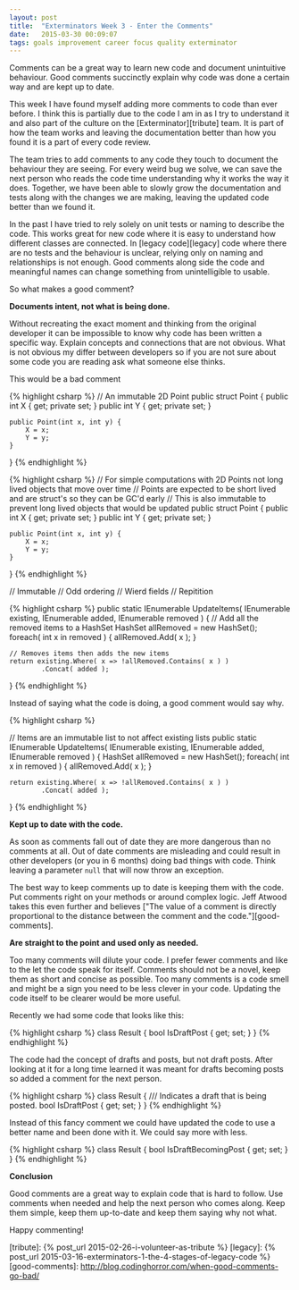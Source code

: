 ```yaml
---
layout: post
title:  "Exterminators Week 3 - Enter the Comments"
date:   2015-03-30 00:09:07
tags: goals improvement career focus quality exterminator
---
```


Comments can be a great way to learn new code and document unintuitive
behaviour. Good comments succinctly explain why code was done a certain way and
are kept up to date.

This week I have found myself adding more comments to code than ever before.
I think this is partially due to the code I am in as I try to understand it and
also part of the culture on the [Exterminator][tribute] team. It is part of how
the team works and leaving the documentation better than how you found it is a
part of every code review.

The team tries to add comments to any code they touch to document the behaviour
they are seeing. For every weird bug we solve, we can save the next person who
reads the code time understanding why it works the way it does. Together, we
have been able to slowly grow the documentation and tests along with the
changes we are making, leaving the updated code better than we found it.

In the past I have tried to rely solely on unit tests or naming to describe the
code. This works great for new code where it is easy to understand how
different classes are connected. In [legacy code][legacy] code where there are
no tests and the behaviour is unclear, relying only on naming and relationships
is not enough. Good comments along side the code and meaningful names can
change something from unintelligible to usable.

So what makes a good comment?

**Documents intent, not what is being done.**

Without recreating the exact moment and thinking from the original developer it
can be impossible to know why code has been written a specific way. Explain
concepts and connections that are not obvious. What is not obvious my differ
between developers so if you are not sure about some code you are reading ask
what someone else thinks.

This would be a bad comment

{% highlight csharp %}
// An immutable 2D Point
public struct Point {
    public int X { get; private set; }
    public int Y { get; private set; }

    public Point(int x, int y) {
        X = x;
        Y = y;
    }
}
{% endhighlight %}

{% highlight csharp %}
// For simple computations with 2D Points not long lived objects that move over time
// Points are expected to be short lived and are struct's so they can be GC'd early
// This is also immutable to prevent long lived objects that would be updated
public struct Point {
    public int X { get; private set; }
    public int Y { get; private set; }

    public Point(int x, int y) {
        X = x;
        Y = y;
    }
}
{% endhighlight %}

// Immutable
// Odd ordering
// Wierd fields
// Repitition

{% highlight csharp %}
public static IEnumerable<Items> UpdateItems(
    IEnumerable<int> existing,
    IEnumerable<int> added,
    IEnumerable<int> removed
) {
    // Add all the removed items to a HashSet
    HashSet<int> allRemoved = new HashSet<int>();
    foreach( int x in removed ) {
        allRemoved.Add( x );
    }

    // Removes items then adds the new items
    return existing.Where( x => !allRemoved.Contains( x ) )
            .Concat( added );
}
{% endhighlight %}

Instead of saying what the code is doing, a good comment would say why.

{% highlight csharp %}

// Items are an immutable list to not affect existing lists
public static IEnumerable<Items> UpdateItems(
    IEnumerable<int> existing,
    IEnumerable<int> added,
    IEnumerable<int> removed
) {
    HashSet<int> allRemoved = new HashSet<int>();
    foreach( int x in removed ) {
        allRemoved.Add( x );
    }

    return existing.Where( x => !allRemoved.Contains( x ) )
            .Concat( added );
}
{% endhighlight %}


**Kept up to date with the code.**

As soon as comments fall out of date they are more dangerous than no comments
at all. Out of date comments are misleading and could result in other
developers (or you in 6 months) doing bad things with code. Think leaving a
parameter ``null`` that will now throw an exception.

The best way to keep comments up to date is keeping them with the code. Put
comments right on your methods or around complex logic. Jeff Atwood takes this
even further and believes ["The value of a comment is directly proportional to the distance between the comment and the code."][good-comments].

**Are straight to the point and used only as needed.**

Too many comments will dilute your code. I prefer fewer comments and like to
the let the code speak for itself. Comments should not be a novel, keep them
as short and concise as possible. Too many comments is a code smell and might
be a sign you need to be less clever in your code. Updating the code itself to
be clearer would be more useful.

Recently we had some code that looks like this:

{% highlight csharp %}
class Result {
    bool IsDraftPost { get; set; }
}
{% endhighlight %}

The code had the concept of drafts and posts, but not draft posts. After
looking at it for a long time learned it was meant for drafts becoming posts
so added a comment for the next person.

{% highlight csharp %}
class Result {
    /// Indicates a draft that is being posted.
    bool IsDraftPost { get; set; }
}
{% endhighlight %}

Instead of this fancy comment we could have updated the code to use a better
name and been done with it. We could say more with less.

{% highlight csharp %}
class Result {
    bool IsDraftBecomingPost { get; set; }
}
{% endhighlight %}

**Conclusion**

Good comments are a great way to explain code that is hard to follow. Use
comments when needed and help the next person who comes along. Keep them
simple, keep them up-to-date and keep them saying why not what.

Happy commenting!

[tribute]: {% post_url 2015-02-26-i-volunteer-as-tribute %}
[legacy]: {% post_url 2015-03-16-exterminators-1-the-4-stages-of-legacy-code %}
[good-comments]: http://blog.codinghorror.com/when-good-comments-go-bad/
